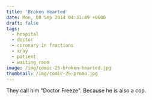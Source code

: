 ```yaml
---
title: 'Broken Hearted'
date: Mon, 08 Sep 2014 04:31:49 +0000
draft: false
tags: 
  - hospital
  - doctor
  - coronary in fractions
  - xray
  - patient
  - waiting room
image: /img/comic-25-broken-hearted.jpg
thumbnail: /img/comic-25-promo.jpg
---
```


They call him "Doctor Freeze". Because he is also a cop.